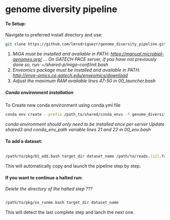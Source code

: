 # genome diversity pipeline

#### To Setup:

Navigate to preferred install directory and use:

```bash
git clone https://github.com/lmrodriguezr/genome_diversity_pipeline.git
```

1. *MiGA must be installed and available in PATH: https://manual.microbial-genomes.org/ ... On GATECH PACE server, if you have not previously done so, run: ~/shared-p/miga-conf/init.bash*
2. *Enveomics package must be installed and available in PATH: http://enve-omics.ce.gatech.edu/enveomics/download*
3. *Adjust the maximum RAM available lines 47-50 in 00_launcher.bash*

##### Conda environment installation

To Create new conda environment using conda.yml file

```bash
conda env create --prefix /path_to/shared/conda_envs -f genome_diversity_pipeline/conda.yml
```

*conda environment should only need to be installed once per server*
*Update shared3 and conda_env_path variable lines 21 and 22 in 00_env.bash*

#### To add a dataset:

```bash

/path/to/pkg/01_add.bash target_dir dataset_name /path/to/reads.[12].fastq.gz

```

This will automatically copy and launch the pipeline step by step.


#### If you want to continue a halted run:

*Delete the directory of the halted step ???*

```bash

/path/to/pkg/xx_runme.bash target_dir dataset_name

```

This will detect the last complete step and lanch the next one.

